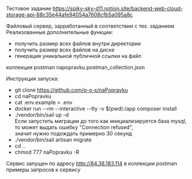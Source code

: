 Тестовое задание https://spiky-sky-d11.notion.site/backend-web-cloud-storage-api-88c35e44afe94054a7608cfb5a095a8c

Файловый сервер, зарработанный в соответствии с тех. заданием
Реализованные дополнительные функции:
- получить размер всех файлов внутри директории
- получить размер всех файлов на диске
- генерация уникальной публичной ссылки на файл

коллекция postman napopravku.postman_collection.json

Инструкция запуска:
- git clone https://github.com/p-o-x/naPopravku
- cd naPopravku
- cat .env.example > .env
- docker run --rm --interactive --tty -v $(pwd):/app composer install
- ./vendor/bin/sail up -d <br />
Если запустить миграции до того как инициализируется база mysql, <br />
 то может выдать ошибку "Connection refused",<br />
 значит нужно подождать примерно 30 секунд
- ./vendor/bin/sail artisan migrate
- cd ..
- chmod 777 naPopravku -R

Сервис запущен по адресу http://84.38.183.114
в коллекции postman примеры запросов к сервису